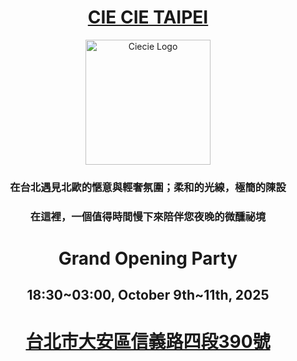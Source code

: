 <div align="center">

# [CIE CIE TAIPEI](https://ciecietaipei.github.io/)

<p align="center">
  <img src="https://ciecietaipei.github.io/assets/ciecie_logo_circle.png" width="200" alt="Ciecie Logo">
</p>

### 在台北遇見北歐的愜意與輕奢氛圍；柔和的光線，極簡的陳設
### 在這裡，一個值得時間慢下來陪伴您夜晚的微醺祕境

# Grand Opening Party  
## 18:30~03:00, October 9th~11th, 2025

# [台北市大安區信義路四段390號](https://maps.app.goo.gl/Nmh4xbvaxhVPRcJU9)

</div>
